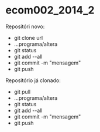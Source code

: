 ecom002_2014_2
==============

Repositóri novo:
* git clone url
* ...programa/altera
* git status 
* git add --all
* git commit -m "mensagem"
* git push


Repositório já clonado:
* git pull
* ...programa/altera
* git status 
* git add --all
* git commit -m "mensagem"
* git push
